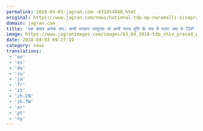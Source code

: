 ```yaml
---
permalink: 2018-04-03-jagran.com--831054948.html
original: https://www.jagran.com/news/national-tdp-mp-naramalli-sivaprasad-dons-different-avatars-throughout-budget-session-17768764.html
domain: jagran.com
title: 'एक संसद अनेक रुप: कभी भगवान परशुराम तो कभी नारद मुनि के रूप में नजर आए ये TDP सांसद'
image: https://www.jagranimages.com/images/03_04_2018-tdp_shiv_prasad_pic.jpg
date: 2018-04-03 09:27:19
category: news
translations: 
 - 'en'
 - 'es'
 - 'de'
 - 'ru'
 - 'ja'
 - 'fr'
 - 'it'
 - 'zh-CN'
 - 'zh-TW'
 - 'ar'
 - 'pt'
 - 'hy'
---
```


